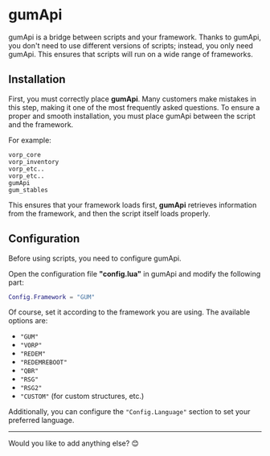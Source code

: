 # gumApi  

gumApi is a bridge between scripts and your framework. Thanks to gumApi, you don't need to use different versions of scripts; instead, you only need gumApi. This ensures that scripts will run on a wide range of frameworks.  

## Installation  

First, you must correctly place **gumApi**. Many customers make mistakes in this step, making it one of the most frequently asked questions. To ensure a proper and smooth installation, you must place gumApi between the script and the framework.  

For example:  

```
vorp_core  
vorp_inventory  
vorp_etc..  
vorp_etc..  
gumApi  
gum_stables  
```  

This ensures that your framework loads first, **gumApi** retrieves information from the framework, and then the script itself loads properly.  

## Configuration  

Before using scripts, you need to configure gumApi.  

Open the configuration file **"config.lua"** in gumApi and modify the following part:  

```lua
Config.Framework = "GUM"
```  

Of course, set it according to the framework you are using. The available options are:  

- `"GUM"`  
- `"VORP"`  
- `"REDEM"`  
- `"REDEMREBOOT"`  
- `"QBR"`  
- `"RSG"`  
- `"RSG2"`  
- `"CUSTOM"` (for custom structures, etc.)  

Additionally, you can configure the `"Config.Language"` section to set your preferred language.  

---

Would you like to add anything else? 😊
